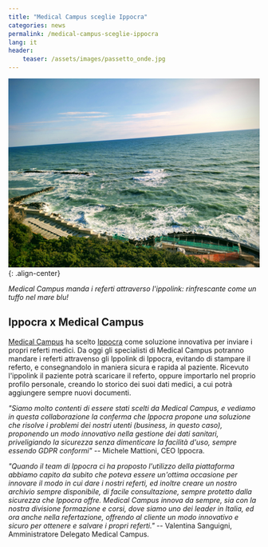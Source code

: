 ```yaml
---
title: "Medical Campus sceglie Ippocra"
categories: news
permalink: /medical-campus-sceglie-ippocra
lang: it
header:
    teaser: /assets/images/passetto_onde.jpg
---
```


![image-center](/assets/images/passetto_onde.jpg){: .align-center}

*Medical Campus manda i referti attraverso l'ippolink: rinfrescante come un tuffo nel 
mare blu!*

## Ippocra x Medical Campus

[Medical Campus](https://medicalcampus.it/) ha scelto [Ippocra](https://ippocra.com) come soluzione 
innovativa per inviare i propri referti medici. Da oggi gli specialisti di Medical Campus potranno 
mandare i referti attravenso gli Ippolink di Ippocra, evitando di stampare il referto, e consegnandolo
in maniera sicura e rapida al paziente. Ricevuto l'ippolink il paziente potrà scaricare il referto, oppure
importarlo nel proprio profilo personale, creando lo storico dei suoi dati medici, a cui potrà aggiungere 
sempre nuovi documenti.

_"Siamo molto contenti di essere stati scelti da Medical Campus, e vediamo in questa collaborazione 
la conferma che Ippocra propone una soluzione che risolve i problemi dei nostri utenti (business, in questo caso), 
proponendo un modo innovativo nella gestione dei dati sanitari, priveligiando la sicurezza senza dimenticare 
la facilità d'uso, sempre essendo GDPR conformi"_ -- Michele Mattioni, CEO Ippocra.

_"Quando il team di Ippocra ci ha proposto l'utilizzo della piattaforma abbiamo capito da subito che poteva 
essere un'ottima occasione per innovare il modo in cui dare i nostri referti, ed inoltre creare un nostro 
archivio sempre disponibile, di facile consultazione, sempre protetto dalla sicurezza che Ippocra offre. 
Medical Campus innova da sempre, sia con la nostra divisione formazione e corsi, dove siamo uno dei leader 
in Italia, ed ora anche nella refertazione, offrendo al cliente un modo innovativo e sicuro per ottenere 
e salvare i propri referti."_ -- Valentina Sanguigni, Amministratore Delegato Medical Campus.

